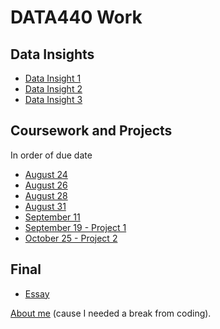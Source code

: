 # DATA440 Work
## Data Insights
* [Data Insight 1](https://ehnafziger.github.io/DATA440/data_insight_1)
* [Data Insight 2](https://ehnafziger.github.io/DATA440/data_insight_2)
* [Data Insight 3](https://ehnafziger.github.io/DATA440/data_insight_3)

## Coursework and Projects
In order of due date
* [August 24](https://ehnafziger.github.io/DATA440/082120)
* [August 26](https://ehnafziger.github.io/DATA440/082620)
* [August 28](https://ehnafziger.github.io/DATA440/082820)
* [August 31](https://ehnafziger.github.io/DATA440/083120)
* [September 11](https://ehnafziger.github.io/DATA440/091120)
* [September 19 - Project 1](https://ehnafziger.github.io/DATA440/proj_1)
* [October 25 - Project 2](https://ehnafziger.github.io/DATA440/prj2)

## Final
* [Essay](https://ehnafziger.github.io/DATA440/essay)

[About me](https://ehnafziger.github.io/DATA440/bio) (cause I needed a break from coding).
